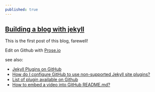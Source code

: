 ```yaml
---
published: true
---
```

## [Building a blog with jekyll](https://www.smashingmagazine.com/2014/08/build-blog-jekyll-github-pages/)

This is the first post of this blog, farewell!

Edit on Github with [Prose.io](http://prose.io/)

see also:
- [Jekyll Plugins on GitHub](https://www.sitepoint.com/jekyll-plugins-github/)
- [How do I configure GitHub to use non-supported Jekyll site plugins?](http://stackoverflow.com/questions/28249255/how-do-i-configure-github-to-use-non-supported-jekyll-site-plugins/28252200#28252200)
- [List of plugin available on Github](http://www.minddust.com/post/tags-and-categories-on-github-pages/)
- [How to embed a video into GitHub README.md?](http://stackoverflow.com/questions/4279611/how-to-embed-a-video-into-github-readme-md)

